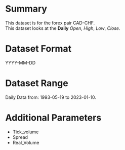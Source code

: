 # Summary

This dataset is for the forex pair CAD-CHF.    
This dataset looks at the **Daily** _Open_, _High_, _Low_, _Close_. 

# Dataset Format      

YYYY-MM-DD    

# Dataset Range

Daily Data from: 1993-05-19 to 2023-01-10.

# Additional Parameters

* Tick_volume
* Spread
* Real_Volume
 
